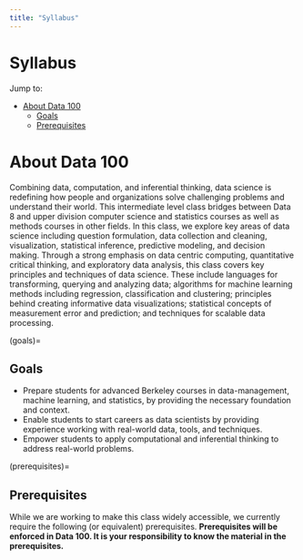 ```yaml
---
title: "Syllabus"
---
```


# Syllabus

Jump to:

- [About Data 100](#about-data-100)
  - [Goals](#goals)
  - [Prerequisites](#prerequisites)


# About Data 100

Combining data, computation, and inferential thinking, data science is redefining how people and organizations solve challenging problems and understand their world. This intermediate level class bridges between Data 8 and upper division computer science and statistics courses as well as methods courses in other fields. In this class, we explore key areas of data science including question formulation, data collection and cleaning, visualization, statistical inference, predictive modeling, and decision making.​ Through a strong emphasis on data centric computing, quantitative critical thinking, and exploratory data analysis, this class covers key principles and techniques of data science. These include languages for transforming, querying and analyzing data; algorithms for machine learning methods including regression, classification and clustering; principles behind creating informative data visualizations; statistical concepts of measurement error and prediction; and techniques for scalable data processing.

(goals)=
## Goals


- Prepare students for advanced Berkeley courses in data-management, machine learning, and statistics, by providing the necessary foundation and context.
- Enable students to start careers as data scientists by providing experience working with real-world data, tools, and techniques.
- Empower students to apply computational and inferential thinking to address real-world problems.

(prerequisites)=
## Prerequisites

While we are working to make this class widely accessible, we currently require the following (or equivalent) prerequisites. **Prerequisites will be enforced in Data 100. It is your responsibility to know the material in the prerequisites.** 


